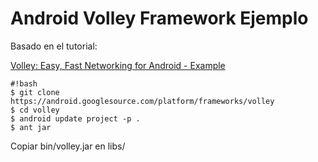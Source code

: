 # Android Volley Framework Ejemplo

Basado en el tutorial:

[Volley: Easy, Fast Networking for Android - Example](http://www.kpbird.com/2013/05/volley-easy-fast-networking-for-android.html)


```
#!bash
$ git clone https://android.googlesource.com/platform/frameworks/volley
$ cd volley
$ android update project -p .
$ ant jar
```

Copiar bin/volley.jar en libs/